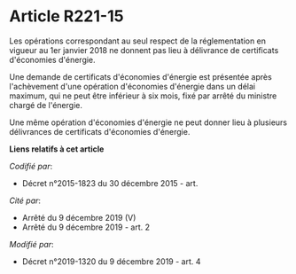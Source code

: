 # Article R221-15

Les opérations correspondant au seul respect de la réglementation en vigueur au 1er janvier 2018 ne donnent pas lieu à
délivrance de certificats d'économies d'énergie.

Une demande de certificats d'économies d'énergie est présentée après l'achèvement d'une opération d'économies d'énergie dans
un délai maximum, qui ne peut être inférieur à six mois, fixé par arrêté du ministre chargé de l'énergie.

Une même opération d'économies d'énergie ne peut donner lieu à plusieurs délivrances de certificats d'économies d'énergie.

**Liens relatifs à cet article**

_Codifié par_:

  - Décret n°2015-1823 du 30 décembre 2015 - art.

_Cité par_:

  - Arrêté du 9 décembre 2019 (V)
  - Arrêté du 9 décembre 2019 - art. 2

_Modifié par_:

  - Décret n°2019-1320 du 9 décembre 2019 - art. 4
